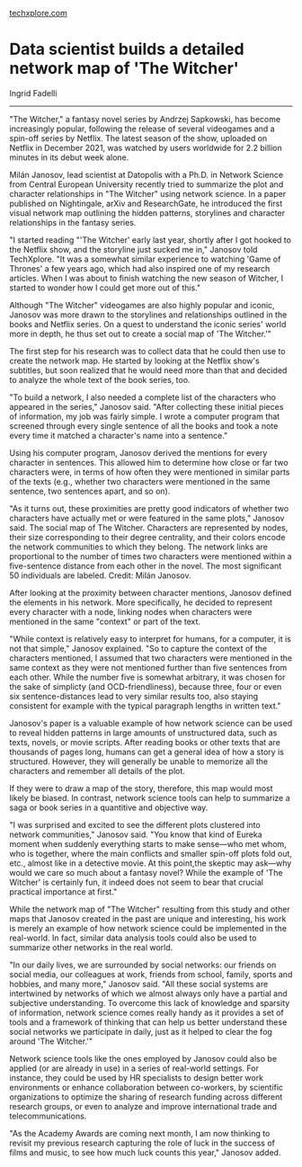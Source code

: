 [techxplore.com](https://techxplore.com/news/2022-02-scientist-network-witcher.html)

# Data scientist builds a detailed network map of 'The Witcher'

Ingrid Fadelli

---

"The Witcher," a fantasy novel series by Andrzej Sapkowski, has become increasingly popular, following the release of several videogames and a spin-off series by Netflix. The latest season of the show, uploaded on Netflix in December 2021, was watched by users worldwide for 2.2 billion minutes in its debut week alone.

Milán Janosov, lead scientist at Datopolis with a Ph.D. in Network Science from Central European University recently tried to summarize the plot and character relationships in "The Witcher" using network science. In a paper published on Nightingale, arXiv and ResearchGate, he introduced the first visual network map outlining the hidden patterns, storylines and character relationships in the fantasy series.

"I started reading "'The Witcher' early last year, shortly after I got hooked to the Netflix show, and the storyline just sucked me in," Janosov told TechXplore. "It was a somewhat similar experience to watching 'Game of Thrones' a few years ago, which had also inspired one of my research articles. When I was about to finish watching the new season of Witcher, I started to wonder how I could get more out of this."

Although "The Witcher" videogames are also highly popular and iconic, Janosov was more drawn to the storylines and relationships outlined in the books and Netflix series. On a quest to understand the iconic series' world more in depth, he thus set out to create a social map of 'The Witcher.'"

The first step for his research was to collect data that he could then use to create the network map. He started by looking at the Netflix show's subtitles, but soon realized that he would need more than that and decided to analyze the whole text of the book series, too.

"To build a network, I also needed a complete list of the characters who appeared in the series," Janosov said. "After collecting these initial pieces of information, my job was fairly simple. I wrote a computer program that screened through every single sentence of all the books and took a note every time it matched a character's name into a sentence."

Using his computer program, Janosov derived the mentions for every character in sentences. This allowed him to determine how close or far two characters were, in terms of how often they were mentioned in similar parts of the texts (e.g., whether two characters were mentioned in the same sentence, two sentences apart, and so on).

"As it turns out, these proximities are pretty good indicators of whether two characters have actually met or were featured in the same plots," Janosov said.
The social map of The Witcher. Characters are represented by nodes, their size corresponding to their degree centrality, and their colors encode the network communities to which they belong. The network links are proportional to the number of times two characters were mentioned within a five-sentence distance from each other in the novel. The most significant 50 individuals are labeled. Credit: Milán Janosov.

After looking at the proximity between character mentions, Janosov defined the elements in his network. More specifically, he decided to represent every character with a node, linking nodes when characters were mentioned in the same "context" or part of the text.

"While context is relatively easy to interpret for humans, for a computer, it is not that simple," Janosov explained. "So to capture the context of the characters mentioned, I assumed that two characters were mentioned in the same context as they were not mentioned further than five sentences from each other. While the number five is somewhat arbitrary, it was chosen for the sake of simplicty (and OCD-friendliness), because three, four or even six sentence-distances lead to very similar results too, also staying consistent for example with the typical paragraph lengths in written text."

Janosov's paper is a valuable example of how network science can be used to reveal hidden patterns in large amounts of unstructured data, such as texts, novels, or movie scripts. After reading books or other texts that are thousands of pages long, humans can get a general idea of how a story is structured. However, they will generally be unable to memorize all the characters and remember all details of the plot.

If they were to draw a map of the story, therefore, this map would most likely be biased. In contrast, network science tools can help to summarize a saga or book series in a quantitive and objective way.

"I was surprised and excited to see the different plots clustered into network communities," Janosov said. "You know that kind of Eureka moment when suddenly everything starts to make sense—who met whom, who is together, where the main conflicts and smaller spin-off plots fold out, etc., almost like in a detective movie. At this point,the skeptic may ask—why would we care so much about a fantasy novel? While the example of 'The Witcher' is certainly fun, it indeed does not seem to bear that crucial practical importance at first."

While the network map of "The Witcher" resulting from this study and other maps that Janosov created in the past are unique and interesting, his work is merely an example of how network science could be implemented in the real-world. In fact, similar data analysis tools could also be used to summarize other networks in the real world.

"In our daily lives, we are surrounded by social networks: our friends on social media, our colleagues at work, friends from school, family, sports and hobbies, and many more," Janosov said. "All these social systems are intertwined by networks of which we almost always only have a partial and subjective understanding. To overcome this lack of knowledge and sparsity of information, network science comes really handy as it provides a set of tools and a framework of thinking that can help us better understand these social networks we participate in daily, just as it helped to clear the fog around 'The Witcher.'"

Network science tools like the ones employed by Janosov could also be applied (or are already in use) in a series of real-world settings. For instance, they could be used by HR specialists to design better work environments or enhance collaboration between co-workers, by scientific organizations to optimize the sharing of research funding across different research groups, or even to analyze and improve international trade and telecommunications.

"As the Academy Awards are coming next month, I am now thinking to revisit my previous research capturing the role of luck in the success of films and music, to see how much luck counts this year," Janosov added. 
